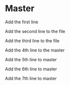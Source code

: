 # Master

Add the first line

Add the second line to the file

Add the third line to the file

Add the 4th line to the master

Add the 5th line to master

Add the 6th line to master

Add the 7th line to master
